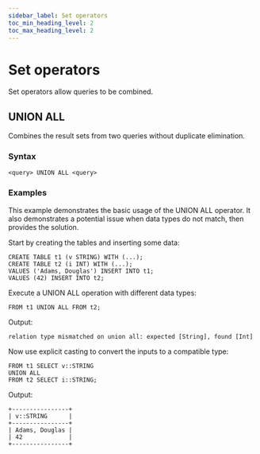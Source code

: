 ```yaml
---
sidebar_label: Set operators
toc_min_heading_level: 2
toc_max_heading_level: 2
---
```


# Set operators

Set operators allow queries to be combined.

## UNION ALL

Combines the result sets from two queries without duplicate elimination.

### Syntax

```scopeql
<query> UNION ALL <query>
```

### Examples

This example demonstrates the basic usage of the UNION ALL operator. It also demonstrates a potential issue when data types do not match, then provides the solution.

Start by creating the tables and inserting some data:

```scopeql
CREATE TABLE t1 (v STRING) WITH (...);
CREATE TABLE t2 (i INT) WITH (...);
VALUES ('Adams, Douglas') INSERT INTO t1;
VALUES (42) INSERT INTO t2;
```

Execute a UNION ALL operation with different data types:

```scopeql
FROM t1 UNION ALL FROM t2;
```

Output:

```
relation type mismatched on union all: expected [String], found [Int]
```

Now use explicit casting to convert the inputs to a compatible type:

```scopeql
FROM t1 SELECT v::STRING
UNION ALL
FROM t2 SELECT i::STRING;
```

Output:

```
+----------------+
| v::STRING      |
+----------------+
| Adams, Douglas |
| 42             |
+----------------+
```
